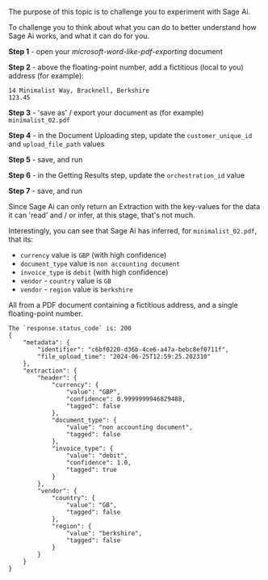 <MessageCard type='info'>
    <p>The purpose of this topic is to challenge you to experiment with Sage Ai.</p>
    <p>To challenge you to think about what you can do to better understand how Sage Ai
    works, and what it can do for you.</p>
</MessageCard>

**Step 1** - open your *microsoft-word-like-pdf-exporting* document

**Step 2** - above the floating-point number, add a fictitious (local to you) address
(for example):
```
14 Minimalist Way, Bracknell, Berkshire
123.45
```

**Step 3** - 'save as' / export your document as (for example) `minimalist_02.pdf`

**Step 4** - in the Document Uploading step, update the `customer_unique_id` and `upload_file_path` values

**Step 5** - save, and run

**Step 6** - in the Getting Results step, update the `orchestration_id` value

**Step 7** - save, and run

Since Sage Ai can only return an Extraction with the key-values for the data it can 'read'
and / or infer, at this stage, that's not much.

Interestingly, you can see that Sage Ai has inferred, for `minimalist_02.pdf`, that its:
* `currency` value is `GBP` (with high confidence)
* `document_type` value is `non accounting document`
* `invoice_type` is `debit` (with high confidence)
* `vendor` - `country` value is `GB`
* `vendor` - `region` value is `berkshire`

All from a PDF document containing a fictitious address, and a single floating-point number.

```json:extraction
The `response.status_code` is: 200
{
    "metadata": {
        "identifier": "c6bf0220-d36b-4ce6-a47a-bebc8ef0711f",
        "file_upload_time": "2024-06-25T12:59:25.202310"
    },
    "extraction": {
        "header": {
            "currency": {
                "value": "GBP",
                "confidence": 0.9999999946829488,
                "tagged": false
            },
            "document_type": {
                "value": "non accounting document",
                "tagged": false
            },
            "invoice_type": {
                "value": "debit",
                "confidence": 1.0,
                "tagged": true
            }
        },
        "vendor": {
            "country": {
                "value": "GB",
                "tagged": false
            },
            "region": {
                "value": "berkshire",
                "tagged": false
            }
        }
    }
}
```
